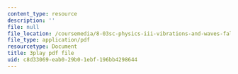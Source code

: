 ```yaml
---
content_type: resource
description: ''
file: null
file_location: /coursemedia/8-03sc-physics-iii-vibrations-and-waves-fall-2016/c8d33069eab029b01ebf196bb4298644_FY6iXM9X5Fo.pdf
file_type: application/pdf
resourcetype: Document
title: 3play pdf file
uid: c8d33069-eab0-29b0-1ebf-196bb4298644
---
```

